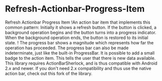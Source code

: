 Refresh-Actionbar-Progress-Item
===============================

Refresh Actionbar Progress Item  !An action bar item that implements this common pattern:      Initially it shows a refresh button.     If the button is clicked, a background operation begins and the button turns into a progress indicator.     When the background operation ends, the button is restored to its initial state.     !     The progress bar shows a magnitude which represents how far the operation has proceeded. The progress bar can also be made indeterminate, just like the built-in ProgressBar.  It is possible to add a small badge to the action item. This tells the user that there is new data available.  This library requires ActionBarSherlock, and is thus compatible with Android 2.x and newer. If you don't need 2.x compatibility and thus use the native action bar, check out this fork of the library.
